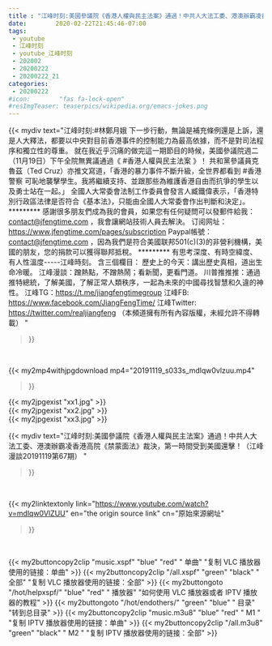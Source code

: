 ```yaml
---
title : "江峰时刻:美國參議院《香港人權與民主法案》通過！中共人大法工委、港澳辦霸凌香港高院《禁蒙面法》裁決，第一時間受到美國還擊！（江峰漫談20191119第67期） "
date:        2020-02-22T21:45:46-07:00
tags:
 - youtube
 - 江峰时刻
 - youtube_江峰时刻
 - 202002
 - 20200222
 - 20200222_21
categories:
 - 20200222
#icon:        "fas fa-lock-open"
#resImgTeaser: teaserpics/wikipedia.org/emacs-jokes.png
---
```


{{< mydiv text="江峰时刻:#林鄭月娥 下一步行動，無論是補充條例還是上訴，還是人大釋法，都要以中央對目前香港事件的控制能力為最高依據，而不是對司法程序和獨立性的尊重。 就在我近乎沉痛的做完這一期節目的時候，美國參議院週二（11月19日）下午全院無異議通過《 #香港人權與民主法案 》！ 共和黨參議員克魯茲（Ted Cruz）亦推文寫道，「香港的暴力事件不斷升級，全世界都看到 #香港警察 可恥地襲擊學生。我將繼續支持、並跟那些為維護香港自由而抗爭的學生以及勇士站在一起。」 全國人大常委會法制工作委員會發言人臧鐵偉表示，「香港特別行政區法律是否符合《基本法》，只能由全國人大常委會作出判斷和決定」。     ********* 感謝很多朋友們成為我的會員，如果您有任何疑問可以發郵件給我：contact@jfengtime.com ，我會讓網站技術人員去解決。 订阅网址：https://www.jfengtime.com/pages/subscription Paypal帳號：contact@jfengtime.com ，因為我們是符合美國联邦501(c)(3)的非營利機構，美國的朋友，您的捐款可以獲得聯邦抵稅。     ********* 有思考深度、有時空緯度、有人性溫度-----江峰時刻。 含三個欄目： 歷史上的今天：講出歷史真相，道出生命冷暖。 江峰漫談：蹭熱點，不蹭熱鬧；看新聞，更看門道。 川普推推推：通過推特總統，了解美國，了解正常人類秩序，一起為未來的中國尋找智慧和久違的神性。  江峰TG：https://t.me/jiangfengtimegroup 江峰FB: https://www.facebook.com/JiangFengTime/ 江峰Twitter: https://twitter.com/realjiangfeng （本頻道擁有所有內容版權，未經允許不得轉載） "
>}}
<br>


{{< my2mp4withjpgdownload mp4="20191119_s033s_mdlqw0vlzuu.mp4"
>}}

{{< my2jpgexist "xx1.jpg" >}}<br>
{{< my2jpgexist "xx2.jpg" >}}<br>
{{< my2jpgexist "xx3.jpg" >}}<br>



{{< mydiv text="江峰时刻:美國參議院《香港人權與民主法案》通過！中共人大法工委、港澳辦霸凌香港高院《禁蒙面法》裁決，第一時間受到美國還擊！（江峰漫談20191119第67期） "
>}}
<br>

{{< my2linktextonly link="https://www.youtube.com/watch?v=mdlqw0VlZUU"
en="the origin source link" cn="原始來源網址"
>}}


<br>

{{< my2buttoncopy2clip "music.xspf"        "blue"   "red"    " 单曲"  "复制 VLC 播放器使用的链接：单曲" >}} {{< my2buttoncopy2clip "/all.xspf"         "green"  "black"  " 全部"  "复制 VLC 播放器使用的链接：全部" >}} {{< my2buttongoto      "/hot/helpxspf/"    "blue"   "red"    " 播放器" "如何使用 VLC 播放器或者 IPTV 播放器的教程" >}} {{< my2buttongoto      "/hot/endothers/"   "green"  "blue"   " 目录"   "转到总目录" >}} {{< my2buttoncopy2clip "music.m3u8"        "blue"   "red"    " M1 "    "复制 IPTV 播放器使用的链接：单曲" >}} {{< my2buttoncopy2clip "/all.m3u8"         "green"  "black"  " M2 "    "复制 IPTV 播放器使用的链接：全部" >}} 
